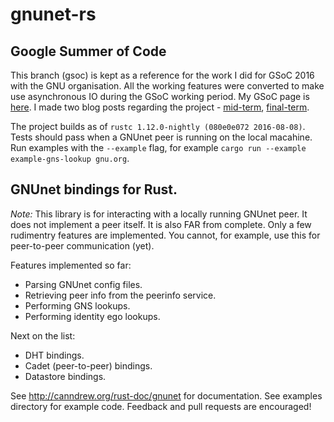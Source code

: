 gnunet-rs
=========

Google Summer of Code
---------------------
This branch (gsoc) is kept as a reference for the work I did for GSoC 2016 with the GNU organisation.
All the working features were converted to make use asynchronous IO during the GSoC working period.
My GSoC page is [here](https://summerofcode.withgoogle.com/projects/#6454361462931456).
I made two blog posts regarding the project - [mid-term](https://gnunet.org/node/2624), [final-term](https://gnunet.org/node/2629).

The project builds as of `rustc 1.12.0-nightly (080e0e072 2016-08-08)`.
Tests should pass when a GNUnet peer is running on the local macahine.
Run examples with the `--example` flag, for example `cargo run --example example-gns-lookup gnu.org`.

GNUnet bindings for Rust.
-------------------------

*Note:* This library is for interacting with a locally running GNUnet peer. It
does not implement a peer itself. It is also FAR from complete. Only a few
rudimentry features are implemented. You cannot, for example, use this for
peer-to-peer communication (yet).

Features implemented so far:

  * Parsing GNUnet config files.
  * Retrieving peer info from the peerinfo service.
  * Performing GNS lookups.
  * Performing identity ego lookups.

Next on the list:

  * DHT bindings.
  * Cadet (peer-to-peer) bindings.
  * Datastore bindings.

See http://canndrew.org/rust-doc/gnunet for documentation.
See examples directory for example code.
Feedback and pull requests are encouraged!

